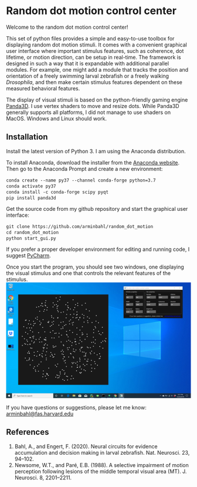 # Random dot motion control center
Welcome to the random dot motion control center!

This set of python files provides a simple and easy-to-use toolbox for displaying random dot motion stimuli. It comes 
with a convenient graphical user interface where important stimulus features, such as coherence, dot lifetime, or 
motion direction, can be setup in real-time. The framework is designed in such a way that it is expandable with 
additional parallel modules. For example, one might add a module that tracks the position and orientation of a freely swimming 
larval zebrafish or a freely walking _Drosophila_, and then make certain stimulus features dependent on these measured behavioral features.

The display of visual stimuli is based on the python-friendly gaming engine [Panda3D](https://www.panda3d.org/). 
I use vertex shaders to move and resize dots. While Panda3D generally supports all platforms, I did not manage to use 
shaders on MacOS. Windows and Linux should work.

## Installation
Install the latest version of Python 3. I am using the Anaconda distribution.

To install Anaconda, download the installer from the [Anaconda website](https://www.anaconda.com/distribution/#download-section).
Then go to the Anaconda Prompt and create a new environment:

    conda create --name py37 --channel conda-forge python=3.7
    conda activate py37
    conda install -c conda-forge scipy pyqt
    pip install panda3d
    
Get the source code from my github repository and start the graphical user interface:

    git clone https://github.com/arminbahl/random_dot_motion
    cd random_dot_motion
    python start_gui.py

If you prefer a proper developer environment for editing and running code, I suggest [PyCharm](https://www.jetbrains.com/pycharm/).

Once you start the program, you should see two windows, one displaying the visual stimulus and one that controls the 
relevant features of the stimulus.
![Example image](example.png)

If you have questions or suggestions, please let me know: [arminbahl@fas.harvard.edu](mailto:arminbahl@fas.harvard.edu)

## References
1.	Bahl, A., and Engert, F. (2020). Neural circuits for evidence accumulation and decision making in larval zebrafish. Nat. Neurosci. 23, 94–102.
2.	Newsome, W.T., and Paré, E.B. (1988). A selective impairment of motion perception following lesions of the middle temporal visual area (MT). J. Neurosci. 8, 2201–2211.